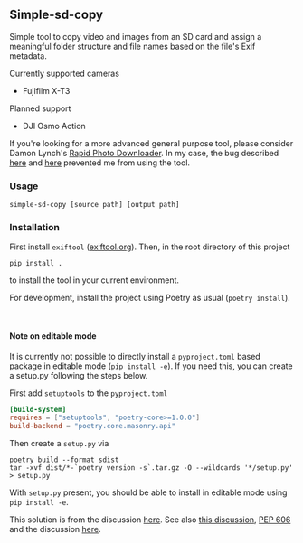 
## Simple-sd-copy

Simple tool to copy video and images from an SD card and assign a meaningful folder structure and file names based on the file's Exif metadata.  

Currently supported cameras
* Fujifilm X-T3

Planned support
* DJI Osmo Action

If you're looking for a more advanced general purpose tool, please consider Damon Lynch's [Rapid Photo Downloader](https://damonlynch.net/rapid/). In my case, the bug described [here](https://bugs.launchpad.net/rapid/+bug/1814014) and [here](https://bugs.launchpad.net/rapid/+bug/1837327) prevented me from using the tool.

### Usage
```shell
simple-sd-copy [source path] [output path]
```

### Installation

First install `exiftool` ([exiftool.org](https://exiftool.org/install.html#Unix)). Then, in the root directory of this project
```shell
pip install .
```
to install the tool in your current environment. 

For development, install the project using Poetry as usual (`poetry install`).

<br />

#### Note on editable mode
It is currently not possible to directly install a `pyproject.toml` based package in editable mode (`pip install -e`). If you need this, you can create a setup.py following the steps below.

First add `setuptools` to the `pyproject.toml`
```toml
[build-system]
requires = ["setuptools", "poetry-core>=1.0.0"]
build-backend = "poetry.core.masonry.api"
```
Then create a `setup.py` via
```shell
poetry build --format sdist
tar -xvf dist/*-`poetry version -s`.tar.gz -O --wildcards '*/setup.py' > setup.py
```
With `setup.py` present, you should be able to install in editable mode using `pip install -e`.

This solution is from the discussion [here](https://github.com/python-poetry/poetry/discussions/1135#discussioncomment-145763). See also [this discussion](https://github.com/python-poetry/poetry/issues/34#issuecomment-870454738), [PEP 606](https://discuss.python.org/t/pronouncement-on-peps-660-and-662-editable-installs/9450) and the discussion [here](https://github.com/python-poetry/poetry/issues/761).



